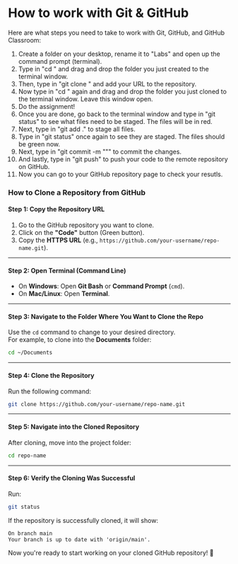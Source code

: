 # How to work with Git & GitHub

Here are what steps you need to take to work with Git, GitHub, and GitHub Classroom:

1. Create a folder on your desktop, rename it to "Labs" and open up the command prompt (terminal).
2. Type in "cd " and drag and drop the folder you just created to the terminal window.
3. Then, type in "git clone <URL-to-repo>" and add your URL to the repository.
4. Now type in "cd " again and drag and drop the folder you just cloned to the terminal window. Leave this window open.
5. Do the assignment!
6. Once you are done, go back to the terminal window and type in "git status" to see what files need to be staged. The files will be in red.
7. Next, type in "git add ." to stage all files.
8.  Type in "git status" once again to see they are staged. The files should be green now.
9.  Next, type in "git commit -m "<YOUR-COMMENT>"" to commit the changes.
10. And lastly, type in "git push" to push your code to the remote repository on GitHub.
11. Now you can go to your GitHub repository page to check your resutls.


### **How to Clone a Repository from GitHub**  

#### **Step 1: Copy the Repository URL**
1. Go to the GitHub repository you want to clone.  
2. Click on the **"Code"** button (Green button).  
3. Copy the **HTTPS URL** (e.g., `https://github.com/your-username/repo-name.git`).  

---

#### **Step 2: Open Terminal (Command Line)**
- On **Windows**: Open **Git Bash** or **Command Prompt** (`cmd`).  
- On **Mac/Linux**: Open **Terminal**.  

---

#### **Step 3: Navigate to the Folder Where You Want to Clone the Repo**
Use the `cd` command to change to your desired directory.  
For example, to clone into the **Documents** folder:  

```sh
cd ~/Documents
```

---

#### **Step 4: Clone the Repository**
Run the following command:  

```sh
git clone https://github.com/your-username/repo-name.git
```
---

#### **Step 5: Navigate into the Cloned Repository**
After cloning, move into the project folder:  

```sh
cd repo-name
```

---

#### **Step 6: Verify the Cloning Was Successful**
Run:  
```sh
git status
```
If the repository is successfully cloned, it will show:  
```
On branch main
Your branch is up to date with 'origin/main'.
```

Now you're ready to start working on your cloned GitHub repository! 🚀
